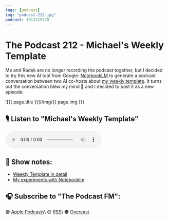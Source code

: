 ```yaml
---
tags: [podcast]
img: "podcast-212.jpg"
podcast: 1012329770
---
```


# The Podcast 212 - Michael's Weekly Template

Me and Radek are no longer recording the podcast together, but I decided to try this new AI tool from Google: [NotebookLM](/notebooklm) to generate a podcast conversation between two AI co-hosts about [my weekly template](/week/). It turns out the conversation blew my mind 🤯 and I decided to post it as a new episode:

<!--More-->

![{{ page.title }}](/img/{{ page.img }})

## 🎙️ Listen to "Michael's Weekly Template"

<audio controls>
<source src="https://media.transistor.fm/f0b00ba5/af7ceec7.mp3" type="audio/mpeg">
</audio>

## 📝 Show notes:

* [Weekly Template in detail](/week)
* [My experiments with Notebooklm](/notebooklm)

## 🎧 Subscribe to "The Podcast FM":

🟣 [Apple Podcasts][i]\\
🟡 [RSS][rss]\\
🟠 [Overcast][ov]

<!--podcast: 1012329770-->

[ov]: https://overcast.fm/itunes1012329770/the-podcast
[rss]: http://thepodcast.fm/episodes?format=RSS
[i]: https://michael.gratis/thepodcast

[n]: https://michael.gratis/nozbe
[np]: https://michael.gratis/nozbepersonal